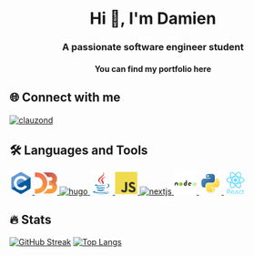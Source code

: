 <h1 align="center">Hi 👋, I'm Damien</h1>
<h3 align="center">A passionate software engineer student</h3>
<h4 align="center">You can find my portfolio <a target="_blank" rel="noreferrer noopener">here</a></h4>

<h2 align="left">🌐 Connect with me</h2>
<p align="left">
<a href="https://linkedin.com/in/clauzond" target="blank"><img align="center" src="https://raw.githubusercontent.com/rahuldkjain/github-profile-readme-generator/master/src/images/icons/Social/linked-in-alt.svg" alt="clauzond" height="30" width="40" /></a>
</p>

<h2 align="left">🛠 Languages and Tools</h2>
<p align="left"> <a href="https://www.cprogramming.com/" target="_blank" rel="noreferrer noopener"> <img src="https://raw.githubusercontent.com/devicons/devicon/master/icons/c/c-original.svg" alt="c" width="40" height="40"/> </a> <a href="https://d3js.org/" target="_blank" rel="noreferrer noopener"> <img src="https://raw.githubusercontent.com/devicons/devicon/master/icons/d3js/d3js-original.svg" alt="d3js" width="40" height="40"/> </a> <a href="https://gohugo.io/" target="_blank" rel="noreferrer noopener"> <img src="https://api.iconify.design/logos-hugo.svg" alt="hugo" width="40" height="40"/> </a> <a href="https://www.java.com" target="_blank" rel="noreferrer noopener"> <img src="https://raw.githubusercontent.com/devicons/devicon/master/icons/java/java-original.svg" alt="java" width="40" height="40"/> </a> <a href="https://developer.mozilla.org/en-US/docs/Web/JavaScript" target="_blank" rel="noreferrer noopener"> <img src="https://raw.githubusercontent.com/devicons/devicon/master/icons/javascript/javascript-original.svg" alt="javascript" width="40" height="40"/> </a> <a href="https://nextjs.org/" target="_blank" rel="noreferrer noopener"> <img src="https://cdn.worldvectorlogo.com/logos/nextjs-2.svg" alt="nextjs" width="40" height="40"/> </a> <a href="https://nodejs.org" target="_blank" rel="noreferrer noopener"> <img src="https://raw.githubusercontent.com/devicons/devicon/master/icons/nodejs/nodejs-original-wordmark.svg" alt="nodejs" width="40" height="40"/> </a> <a href="https://www.python.org" target="_blank" rel="noreferrer noopener"> <img src="https://raw.githubusercontent.com/devicons/devicon/master/icons/python/python-original.svg" alt="python" width="40" height="40"/> </a> <a href="https://reactjs.org/" target="_blank" rel="noreferrer noopener"> <img src="https://raw.githubusercontent.com/devicons/devicon/master/icons/react/react-original-wordmark.svg" alt="react" width="40" height="40"/> </a> </p>

<h2 align="left">🔥 Stats</h2>

[![GitHub Streak](http://github-readme-streak-stats.herokuapp.com?user=thecsmine&theme=github-dark-blue&hide_border=true)](https://git.io/streak-stats) [![Top Langs](https://github-readme-stats.vercel.app/api/top-langs/?username=thecsmine&layout=compact&theme=github_dark&hide_border=true)](https://github.com/anuraghazra/github-readme-stats)
